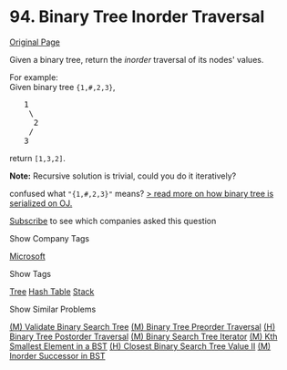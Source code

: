 # 94. Binary Tree Inorder Traversal

[Original Page](https://leetcode.com/problems/binary-tree-inorder-traversal/)

Given a binary tree, return the _inorder_ traversal of its nodes' values.

For example:  
Given binary tree `{1,#,2,3}`,  

<pre>   1
    \
     2
    /
   3
</pre>

return `[1,3,2]`.

**Note:** Recursive solution is trivial, could you do it iteratively?

confused what `"{1,#,2,3}"` means? [> read more on how binary tree is serialized on OJ.](#)

<div class="spoilers" style="display: none;">  
**OJ's Binary Tree Serialization:**

The serialization of a binary tree follows a level order traversal, where '#' signifies a path terminator where no node exists below.

Here's an example:  

<pre>   1
  / \
 2   3
    /
   4
    \
     5
</pre>

The above binary tree is serialized as `"{1,2,3,#,#,4,#,#,5}"`.</div>

<div>

[Subscribe](/subscribe/) to see which companies asked this question

</div>

<div>

<div id="company_tags" class="btn btn-xs btn-warning">Show Company Tags</div>

<span class="hidebutton">[Microsoft](/company/microsoft/)</span></div>

<div>

<div id="tags" class="btn btn-xs btn-warning">Show Tags</div>

<span class="hidebutton">[Tree](/tag/tree/) [Hash Table](/tag/hash-table/) [Stack](/tag/stack/)</span></div>

<div>

<div id="similar" class="btn btn-xs btn-warning">Show Similar Problems</div>

<span class="hidebutton">[(M) Validate Binary Search Tree](/problems/validate-binary-search-tree/) [(M) Binary Tree Preorder Traversal](/problems/binary-tree-preorder-traversal/) [(H) Binary Tree Postorder Traversal](/problems/binary-tree-postorder-traversal/) [(M) Binary Search Tree Iterator](/problems/binary-search-tree-iterator/) [(M) Kth Smallest Element in a BST](/problems/kth-smallest-element-in-a-bst/) [(H) Closest Binary Search Tree Value II](/problems/closest-binary-search-tree-value-ii/) [(M) Inorder Successor in BST](/problems/inorder-successor-in-bst/)</span></div>
